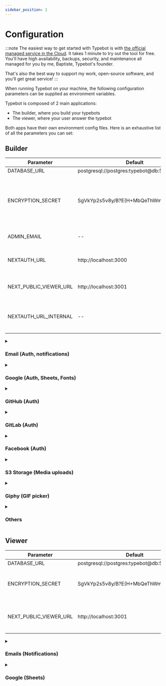```yaml
---
sidebar_position: 2
---
```


# Configuration

:::note
The easiest way to get started with Typebot is with [the official managed service in the Cloud](https://app.typebot.io). It takes 1 minute to try out the tool for free. You'll have high availability, backups, security, and maintenance all managed for you by me, Baptiste, Typebot's founder.

That's also the best way to support my work, open-source software, and you'll get great service!
:::

When running Typebot on your machine, the following configuration parameters can be supplied as environment variables.

Typebot is composed of 2 main applications:

- The builder, where you build your typebots
- The viewer, where your user answer the typebot

Both apps have their own environment config files. Here is an exhaustive list of all the parameters you can set:

## Builder

| Parameter              | Default                                       | Description                                                                                                                                                                                                                                 |
| ---------------------- | --------------------------------------------- | ------------------------------------------------------------------------------------------------------------------------------------------------------------------------------------------------------------------------------------------- |
| DATABASE_URL           | postgresql://postgres:typebot@db:5432/typebot | The database URL                                                                                                                                                                                                                            |
| ENCRYPTION_SECRET      | SgVkYp2s5v8y/B?E(H+MbQeThWmZq4t6              | A 256-bit key used to encrypt sensitive data. It is strongly recommended to [generate](https://www.allkeysgenerator.com/Random/Security-Encryption-Key-Generator.aspx) a new one. The secret should be the same between builder and viewer. |
| ADMIN_EMAIL            | --                                            | The email that will get a "Pro" plan on user creation                                                                                                                                                                                       |
| NEXTAUTH_URL           | http://localhost:3000                         | The builder base URL. Should be the publicly accessible URL (i.e. `https://app.typebot.io`)                                                                                                                                                 |
| NEXT_PUBLIC_VIEWER_URL | http://localhost:3001                         | The viewer base URL. Should be the publicly accessible URL (i.e. `https://typebot.io`)                                                                                                                                                      |
| NEXTAUTH_URL_INTERNAL  | --                                            | The internal builder base URL. You have to set it only when `NEXTAUTH_URL` isn't publicly accessible                                                                                                                                        |

<details><summary><h3>Email (Auth, notifications)</h3></summary>
<p>

Used for sending email notifications and authentication

| Parameter                      | Default | Description                                                                                |
| ------------------------------ | ------- | ------------------------------------------------------------------------------------------ |
| SMTP_USERNAME                  | --      | SMTP username                                                                              |
| SMTP_PASSWORD                  | --      | SMTP password                                                                              |
| SMTP_HOST                      | --      | SMTP host. (i.e. `smtp.host.com`)                                                          |
| SMTP_PORT                      | 25      | SMTP port                                                                                  |
| NEXT_PUBLIC_SMTP_FROM          | -       | From name and email (i.e. `"Typebot Notifications" <notifications@typebot.io>`)            |
| NEXT_PUBLIC_SMTP_FROM          | -       | From name and email (i.e. `"Typebot Notifications" <notifications@typebot.io>`)            |
| NEXT_PUBLIC_SMTP_AUTH_DISABLED | false   | To disable the authentication by email but still use the provided config for notifications |

</p></details>

<details><summary><h3>Google (Auth, Sheets, Fonts)</h3></summary>
<p>

Used authentication in the builder and for the Google Sheets integration step. Make sure to set the required scopes (`userinfo.email`, `spreadsheets`, `drive.readonly`) in your console
The Authorization callback URL should be `$NEXTAUTH_URL/api/auth/google/callback`

| Parameter                    | Default | Description                                   |
| ---------------------------- | ------- | --------------------------------------------- |
| NEXT_PUBLIC_GOOGLE_CLIENT_ID | --      | The Client ID from the Google API Console     |
| GOOGLE_CLIENT_SECRET         | --      | The Client secret from the Google API Console |

Used for Google Fonts:

| Parameter                  | Default | Description                             |
| -------------------------- | ------- | --------------------------------------- |
| NEXT_PUBLIC_GOOGLE_API_KEY | --      | The API Key from the Google API Console |

</p></details>

<details><summary><h3>GitHub (Auth)</h3></summary>
<p>

Used for authenticating with GitHub. By default, it uses the credentials of a Typebot-dev app.

You can create your own GitHub OAuth app [here](https://github.com/settings/developers). The Authorization callback URL should be `$NEXTAUTH_URL/api/auth/github/callback`

| Parameter                    | Default | Description                                                                 |
| ---------------------------- | ------- | --------------------------------------------------------------------------- |
| NEXT_PUBLIC_GITHUB_CLIENT_ID | --      | Application client ID. Also used to check if it is enabled in the front-end |
| GITHUB_CLIENT_SECRET         | --      | Application secret                                                          |

</p></details>

<details><summary><h3>GitLab (Auth)</h3></summary>
<p>

Used for authenticating with GitLab.
Follow the official GitLab guide for creating OAuth2 applications [here](https://docs.gitlab.com/ee/integration/oauth_provider.html).
The Authorization callback URL should be `$NEXTAUTH_URL/api/auth/callback/gitlab`

| Parameter                    | Default            | Description                                                                          |
| ---------------------------- | ------------------ | ------------------------------------------------------------------------------------ | --- |
| NEXT_PUBLIC_GITLAB_CLIENT_ID | --                 | Application client ID. Also used to check if it is enabled in the front-end          |
| GITLAB_CLIENT_SECRET         | --                 | Application secret                                                                   |
| GITLAB_BASE_URL              | https://gitlab.com | Base URL of the GitLab instance                                                      |     |
| GITLAB_REQUIRED_GROUPS       | --                 | Comma-separated list of groups the user has to be a direct member of, e.g. `foo,bar` |
| NEXT_PUBLIC_GITLAB_NAME      | GitLab             | Name of the GitLab instance, used for the SSO Login Button                           |

</p></details>

<details><summary><h3>Facebook (Auth)</h3></summary>
<p>

You can create your own Facebook OAuth app [here](https://developers.facebook.com/apps/create/).
The Authorization callback URL should be `$NEXTAUTH_URL/api/auth/facebook/callback`

| Parameter                      | Default | Description                                                                 |
| ------------------------------ | ------- | --------------------------------------------------------------------------- |
| NEXT_PUBLIC_FACEBOOK_CLIENT_ID | --      | Application client ID. Also used to check if it is enabled in the front-end |
| FACEBOOK_CLIENT_SECRET         | --      | Application secret                                                          |

</p></details>

<details><summary><h3>S3 Storage (Media uploads)</h3></summary>
<p>

Used for uploading images, videos, etc... It can be any S3 compatible object storage service (Minio, Digital Oceans Space, AWS S3...)

| Parameter     | Default | Description                                                    |
| ------------- | ------- | -------------------------------------------------------------- |
| S3_ACCESS_KEY | --      | S3 access key. Also used to check if upload feature is enabled |
| S3_SECRET_KEY | --      | S3 secret key.                                                 |
| S3_BUCKET     | typebot | Name of the bucket where assets will be uploaded in.           |
| S3_PORT       | --      | S3 Host port number                                            |
| S3_ENDPOINT   | --      | S3 secret key.                                                 |
| S3_SSL        | true    | Use SSL when establishing the connection.                      |
| S3_REGION     | --      | S3 region.                                                     |

Your bucket must have the following policy that tells S3 to allow public read when an object is located under the public folder:

```json
{
  "Version": "2012-10-17",
  "Statement": [
    {
      "Sid": "PublicRead",
      "Effect": "Allow",
      "Principal": "*",
      "Action": "s3:GetObject",
      "Resource": "arn:aws:s3:::<BUCKET_NAME>/public/*"
    }
  ]
}
```

You also need to configure CORS so that an object can be uploaded from the browser:

```json
[
  {
    "AllowedHeaders": ["*"],
    "AllowedMethods": ["PUT", "POST"],
    "AllowedOrigins": ["*"],
    "ExposeHeaders": ["ETag"]
  }
]
```

</p></details>

<details><summary><h3>Giphy (GIF picker)</h3></summary>
<p>

Used to search for GIF. You can create a Giphy app [here](https://developers.giphy.com/dashboard/)

| Parameter                 | Default | Description   |
| ------------------------- | ------- | ------------- |
| NEXT_PUBLIC_GIPHY_API_KEY | --      | Giphy API key |

</p></details>

<details><summary><h3>Others</h3></summary>
<p>

The [official Typebot managed service](https://app.typebot.io/) uses other services such as [Stripe](https://stripe.com/) for processing payments, [Sentry](https://sentry.io/) for tracking bugs and [Sleekplan](https://sleekplan.com/) for user feedbacks.

The related environment variables are listed here but you are probably not interested in these if you self-host Typebot.

<details><summary><h4>Stripe</h4></summary>
<p>

| Parameter                     | Default | Description           |
| ----------------------------- | ------- | --------------------- |
| NEXT_PUBLIC_STRIPE_PUBLIC_KEY | --      | Stripe public key     |
| STRIPE_SECRET_KEY             | --      | Stripe secret key     |
| STRIPE_PRICE_USD_ID           | --      | Pro plan USD price id |
| STRIPE_PRICE_EUR_ID           | --      | Pro plan EUR price id |
| STRIPE_WEBHOOK_SECRET         | --      | Stripe Webhook secret |

</p></details>

<details><summary><h4>Sentry</h4></summary>
<p>

| Parameter              | Default | Description                            |
| ---------------------- | ------- | -------------------------------------- |
| NEXT_PUBLIC_SENTRY_DSN | --      | Sentry DSN                             |
| SENTRY_AUTH_TOKEN      | --      | Used to upload sourcemaps on app build |
| SENTRY_PROJECT         | --      | Sentry project name                    |
| SENTRY_ORG             | --      | Sentry organization name               |

These can also be added to the `viewer` environment

</p></details>

<details><summary><h4>Vercel (custom domains)</h4></summary>
<p>

| Parameter                  | Default | Description                                     |
| -------------------------- | ------- | ----------------------------------------------- |
| VERCEL_TOKEN               | --      | Vercel API token                                |
| VERCEL_VIEWER_PROJECT_NAME | --      | The name of the viewer project in Vercel        |
| VERCEL_TEAM_ID             | --      | Vercel team ID that contains the viewer project |

</p></details>

<details><summary><h4>Sleekplan</h4></summary>
<p>

| Parameter         | Default | Description                                                              |
| ----------------- | ------- | ------------------------------------------------------------------------ |
| SLEEKPLAN_SSO_KEY | --      | Sleekplan SSO key used to automatically authenticate a user in Sleekplan |

</p></details>

<details><summary><h4>Internal Webhooks</h4></summary>
<p>

| Parameter                | Default | Description                                                                                   |
| ------------------------ | ------- | --------------------------------------------------------------------------------------------- |
| USER_CREATED_WEBHOOK_URL | --      | Webhook URL called whenever a new user is created (used for importing a new SendGrid contact) |

</p></details>

</p></details>

## Viewer

| Parameter              | Default                                       | Description                                                                                                                                                                       |
| ---------------------- | --------------------------------------------- | --------------------------------------------------------------------------------------------------------------------------------------------------------------------------------- |
| DATABASE_URL           | postgresql://postgres:typebot@db:5432/typebot | The database URL                                                                                                                                                                  |
| ENCRYPTION_SECRET      | SgVkYp2s5v8y/B?E(H+MbQeThWmZq4t6              | A 256-bit key used to encrypt sensitive data. It is strongly recommended to [generate](https://www.allkeysgenerator.com/Random/Security-Encryption-Key-Generator.aspx) a new one. |
| NEXT_PUBLIC_VIEWER_URL | http://localhost:3001                         | The viewer base URL. Should be the publicly accessible URL (i.e. `https://typebot.io`)                                                                                            |

<details><summary><h3>Emails (Notifications)</h3></summary>
<p>

Used for sending email notifications and authentication

| Parameter             | Default | Description                                                                     |
| --------------------- | ------- | ------------------------------------------------------------------------------- |
| SMTP_USERNAME         | --      | SMTP username                                                                   |
| SMTP_PASSWORD         | --      | SMTP password                                                                   |
| SMTP_HOST             | --      | SMTP host. (i.e. `smtp.host.com`)                                               |
| SMTP_PORT             | 25      | SMTP port                                                                       |
| NEXT_PUBLIC_SMTP_FROM | -       | From name and email (i.e. `"Typebot Notifications" <notifications@typebot.io>`) |
| NEXT_PUBLIC_SMTP_FROM | -       | From name and email (i.e. `"Typebot Notifications" <notifications@typebot.io>`) |

</p></details>

<details><summary><h3>Google (Sheets)</h3></summary>
<p>

Used when executing a Google Sheets block. Make sure to set the required scopes (`userinfo.email`, `spreadsheets`, `drive.readonly`) in your console

| Parameter                    | Default | Description                                   |
| ---------------------------- | ------- | --------------------------------------------- |
| NEXT_PUBLIC_GOOGLE_CLIENT_ID | --      | The Client ID from the Google API Console     |
| GOOGLE_CLIENT_SECRET         | --      | The Client secret from the Google API Console |

</p></details>
